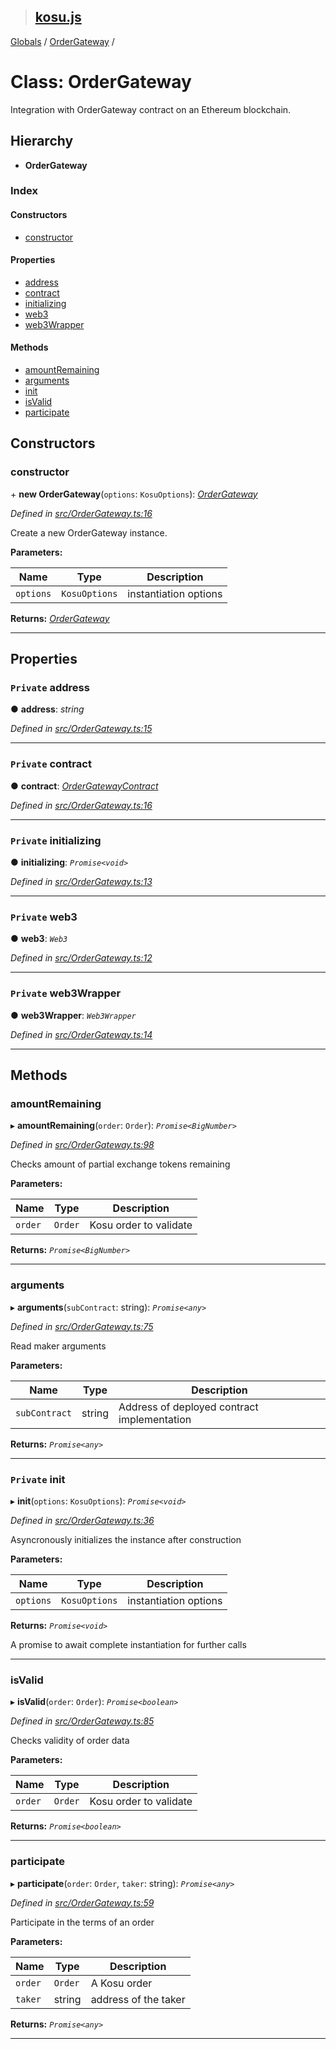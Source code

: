 > ## [kosu.js](../README.md)

[Globals](../globals.md) / [OrderGateway](ordergateway.md) /

# Class: OrderGateway

Integration with OrderGateway contract on an Ethereum blockchain.

## Hierarchy

* **OrderGateway**

### Index

#### Constructors

* [constructor](ordergateway.md#constructor)

#### Properties

* [address](ordergateway.md#private-address)
* [contract](ordergateway.md#private-contract)
* [initializing](ordergateway.md#private-initializing)
* [web3](ordergateway.md#private-web3)
* [web3Wrapper](ordergateway.md#private-web3wrapper)

#### Methods

* [amountRemaining](ordergateway.md#amountremaining)
* [arguments](ordergateway.md#arguments)
* [init](ordergateway.md#private-init)
* [isValid](ordergateway.md#isvalid)
* [participate](ordergateway.md#participate)

## Constructors

###  constructor

\+ **new OrderGateway**(`options`: `KosuOptions`): *[OrderGateway](ordergateway.md)*

*Defined in [src/OrderGateway.ts:16](url)*

Create a new OrderGateway instance.

**Parameters:**

Name | Type | Description |
------ | ------ | ------ |
`options` | `KosuOptions` | instantiation options  |

**Returns:** *[OrderGateway](ordergateway.md)*

___

## Properties

### `Private` address

● **address**: *string*

*Defined in [src/OrderGateway.ts:15](url)*

___

### `Private` contract

● **contract**: *[OrderGatewayContract](ordergatewaycontract.md)*

*Defined in [src/OrderGateway.ts:16](url)*

___

### `Private` initializing

● **initializing**: *`Promise<void>`*

*Defined in [src/OrderGateway.ts:13](url)*

___

### `Private` web3

● **web3**: *`Web3`*

*Defined in [src/OrderGateway.ts:12](url)*

___

### `Private` web3Wrapper

● **web3Wrapper**: *`Web3Wrapper`*

*Defined in [src/OrderGateway.ts:14](url)*

___

## Methods

###  amountRemaining

▸ **amountRemaining**(`order`: `Order`): *`Promise<BigNumber>`*

*Defined in [src/OrderGateway.ts:98](url)*

Checks amount of partial exchange tokens remaining

**Parameters:**

Name | Type | Description |
------ | ------ | ------ |
`order` | `Order` | Kosu order to validate  |

**Returns:** *`Promise<BigNumber>`*

___

###  arguments

▸ **arguments**(`subContract`: string): *`Promise<any>`*

*Defined in [src/OrderGateway.ts:75](url)*

Read maker arguments

**Parameters:**

Name | Type | Description |
------ | ------ | ------ |
`subContract` | string | Address of deployed contract implementation  |

**Returns:** *`Promise<any>`*

___

### `Private` init

▸ **init**(`options`: `KosuOptions`): *`Promise<void>`*

*Defined in [src/OrderGateway.ts:36](url)*

Asyncronously initializes the instance after construction

**Parameters:**

Name | Type | Description |
------ | ------ | ------ |
`options` | `KosuOptions` | instantiation options |

**Returns:** *`Promise<void>`*

A promise to await complete instantiation for further calls

___

###  isValid

▸ **isValid**(`order`: `Order`): *`Promise<boolean>`*

*Defined in [src/OrderGateway.ts:85](url)*

Checks validity of order data

**Parameters:**

Name | Type | Description |
------ | ------ | ------ |
`order` | `Order` | Kosu order to validate  |

**Returns:** *`Promise<boolean>`*

___

###  participate

▸ **participate**(`order`: `Order`, `taker`: string): *`Promise<any>`*

*Defined in [src/OrderGateway.ts:59](url)*

Participate in the terms of an order

**Parameters:**

Name | Type | Description |
------ | ------ | ------ |
`order` | `Order` | A Kosu order |
`taker` | string | address of the taker  |

**Returns:** *`Promise<any>`*

___
